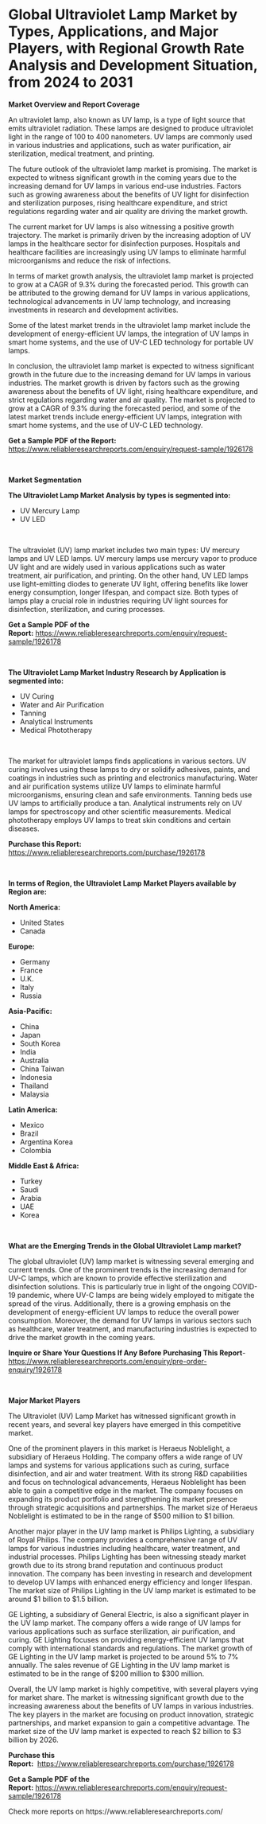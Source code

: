 <p><h1>Global Ultraviolet Lamp Market by Types, Applications, and Major Players, with Regional Growth Rate Analysis and Development Situation, from 2024 to 2031</h1></p><p><strong>Market Overview and Report Coverage</strong></p>
<p><p>An ultraviolet lamp, also known as UV lamp, is a type of light source that emits ultraviolet radiation. These lamps are designed to produce ultraviolet light in the range of 100 to 400 nanometers. UV lamps are commonly used in various industries and applications, such as water purification, air sterilization, medical treatment, and printing.</p><p>The future outlook of the ultraviolet lamp market is promising. The market is expected to witness significant growth in the coming years due to the increasing demand for UV lamps in various end-use industries. Factors such as growing awareness about the benefits of UV light for disinfection and sterilization purposes, rising healthcare expenditure, and strict regulations regarding water and air quality are driving the market growth.</p><p>The current market for UV lamps is also witnessing a positive growth trajectory. The market is primarily driven by the increasing adoption of UV lamps in the healthcare sector for disinfection purposes. Hospitals and healthcare facilities are increasingly using UV lamps to eliminate harmful microorganisms and reduce the risk of infections.</p><p>In terms of market growth analysis, the ultraviolet lamp market is projected to grow at a CAGR of 9.3% during the forecasted period. This growth can be attributed to the growing demand for UV lamps in various applications, technological advancements in UV lamp technology, and increasing investments in research and development activities.</p><p>Some of the latest market trends in the ultraviolet lamp market include the development of energy-efficient UV lamps, the integration of UV lamps in smart home systems, and the use of UV-C LED technology for portable UV lamps.</p><p>In conclusion, the ultraviolet lamp market is expected to witness significant growth in the future due to the increasing demand for UV lamps in various industries. The market growth is driven by factors such as the growing awareness about the benefits of UV light, rising healthcare expenditure, and strict regulations regarding water and air quality. The market is projected to grow at a CAGR of 9.3% during the forecasted period, and some of the latest market trends include energy-efficient UV lamps, integration with smart home systems, and the use of UV-C LED technology.</p></p>
<p><strong>Get a Sample PDF of the Report:</strong> <a href="https://www.reliableresearchreports.com/enquiry/request-sample/1926178">https://www.reliableresearchreports.com/enquiry/request-sample/1926178</a></p>
<p>&nbsp;</p>
<p><strong>Market Segmentation</strong></p>
<p><strong>The Ultraviolet Lamp Market Analysis by types is segmented into:</strong></p>
<p><ul><li>UV Mercury Lamp</li><li>UV LED</li></ul></p>
<p>&nbsp;</p>
<p><p>The ultraviolet (UV) lamp market includes two main types: UV mercury lamps and UV LED lamps. UV mercury lamps use mercury vapor to produce UV light and are widely used in various applications such as water treatment, air purification, and printing. On the other hand, UV LED lamps use light-emitting diodes to generate UV light, offering benefits like lower energy consumption, longer lifespan, and compact size. Both types of lamps play a crucial role in industries requiring UV light sources for disinfection, sterilization, and curing processes.</p></p>
<p><strong>Get a Sample PDF of the Report:</strong>&nbsp;<a href="https://www.reliableresearchreports.com/enquiry/request-sample/1926178">https://www.reliableresearchreports.com/enquiry/request-sample/1926178</a></p>
<p>&nbsp;</p>
<p><strong>The Ultraviolet Lamp Market Industry Research by Application is segmented into:</strong></p>
<p><ul><li>UV Curing</li><li>Water and Air Purification</li><li>Tanning</li><li>Analytical Instruments</li><li>Medical Phototherapy</li></ul></p>
<p>&nbsp;</p>
<p><p>The market for ultraviolet lamps finds applications in various sectors. UV curing involves using these lamps to dry or solidify adhesives, paints, and coatings in industries such as printing and electronics manufacturing. Water and air purification systems utilize UV lamps to eliminate harmful microorganisms, ensuring clean and safe environments. Tanning beds use UV lamps to artificially produce a tan. Analytical instruments rely on UV lamps for spectroscopy and other scientific measurements. Medical phototherapy employs UV lamps to treat skin conditions and certain diseases.</p></p>
<p><strong>Purchase this Report:</strong>&nbsp; <a href="https://www.reliableresearchreports.com/purchase/1926178">https://www.reliableresearchreports.com/purchase/1926178</a></p>
<p>&nbsp;</p>
<p><strong>In terms of Region, the Ultraviolet Lamp Market Players available by Region are:</strong></p>
<p>
    <p> <strong> North America: </strong>
        <ul>
            <li>United States</li>
            <li>Canada</li>
        </ul>
        </p> 
    <p> <strong> Europe: </strong>
        <ul>
            <li>Germany</li>
            <li>France</li>
            <li>U.K.</li>
            <li>Italy</li>
            <li>Russia</li>
        </ul>
        </p> 
    <p> <strong> Asia-Pacific: </strong>
        <ul>
            <li>China</li>
            <li>Japan</li>
            <li>South Korea</li>
            <li>India</li>
            <li>Australia</li>
            <li>China Taiwan</li>
            <li>Indonesia</li>
            <li>Thailand</li>
            <li>Malaysia</li>
        </ul>
        </p> 
    <p> <strong> Latin America: </strong>
        <ul>
            <li>Mexico</li>
            <li>Brazil</li>
            <li>Argentina Korea</li>
            <li>Colombia</li>
        </ul>
        </p> 
    <p> <strong> Middle East & Africa: </strong>
        <ul>
            <li>Turkey</li>
            <li>Saudi</li>
            <li>Arabia</li>
            <li>UAE</li>
            <li>Korea</li>
        </ul>
    </p>
    </p>
<p>&nbsp;</p>
<p><strong>What are the Emerging Trends in the Global Ultraviolet Lamp market?</strong></p>
<p><p>The global ultraviolet (UV) lamp market is witnessing several emerging and current trends. One of the prominent trends is the increasing demand for UV-C lamps, which are known to provide effective sterilization and disinfection solutions. This is particularly true in light of the ongoing COVID-19 pandemic, where UV-C lamps are being widely employed to mitigate the spread of the virus. Additionally, there is a growing emphasis on the development of energy-efficient UV lamps to reduce the overall power consumption. Moreover, the demand for UV lamps in various sectors such as healthcare, water treatment, and manufacturing industries is expected to drive the market growth in the coming years.</p></p>
<p><strong>Inquire or Share Your Questions If Any Before Purchasing This Report</strong>- <a href="https://www.reliableresearchreports.com/enquiry/pre-order-enquiry/1926178">https://www.reliableresearchreports.com/enquiry/pre-order-enquiry/1926178</a></p>
<p>&nbsp;</p>
<p><strong>Major Market Players</strong></p>
<p><p>The Ultraviolet (UV) Lamp Market has witnessed significant growth in recent years, and several key players have emerged in this competitive market.</p><p>One of the prominent players in this market is Heraeus Noblelight, a subsidiary of Heraeus Holding. The company offers a wide range of UV lamps and systems for various applications such as curing, surface disinfection, and air and water treatment. With its strong R&D capabilities and focus on technological advancements, Heraeus Noblelight has been able to gain a competitive edge in the market. The company focuses on expanding its product portfolio and strengthening its market presence through strategic acquisitions and partnerships. The market size of Heraeus Noblelight is estimated to be in the range of $500 million to $1 billion.</p><p>Another major player in the UV lamp market is Philips Lighting, a subsidiary of Royal Philips. The company provides a comprehensive range of UV lamps for various industries including healthcare, water treatment, and industrial processes. Philips Lighting has been witnessing steady market growth due to its strong brand reputation and continuous product innovation. The company has been investing in research and development to develop UV lamps with enhanced energy efficiency and longer lifespan. The market size of Philips Lighting in the UV lamp market is estimated to be around $1 billion to $1.5 billion.</p><p>GE Lighting, a subsidiary of General Electric, is also a significant player in the UV lamp market. The company offers a wide range of UV lamps for various applications such as surface sterilization, air purification, and curing. GE Lighting focuses on providing energy-efficient UV lamps that comply with international standards and regulations. The market growth of GE Lighting in the UV lamp market is projected to be around 5% to 7% annually. The sales revenue of GE Lighting in the UV lamp market is estimated to be in the range of $200 million to $300 million.</p><p>Overall, the UV lamp market is highly competitive, with several players vying for market share. The market is witnessing significant growth due to the increasing awareness about the benefits of UV lamps in various industries. The key players in the market are focusing on product innovation, strategic partnerships, and market expansion to gain a competitive advantage. The market size of the UV lamp market is expected to reach $2 billion to $3 billion by 2026.</p></p>
<p><strong>Purchase this Report:</strong>&nbsp;&nbsp;<a href="https://www.reliableresearchreports.com/purchase/1926178">https://www.reliableresearchreports.com/purchase/1926178</a></p>
<p></p>
<p><strong>Get a Sample PDF of the Report:</strong>&nbsp;<a href="https://www.reliableresearchreports.com/enquiry/request-sample/1926178">https://www.reliableresearchreports.com/enquiry/request-sample/1926178</a></p>
<p>Check more reports on https://www.reliableresearchreports.com/</p>